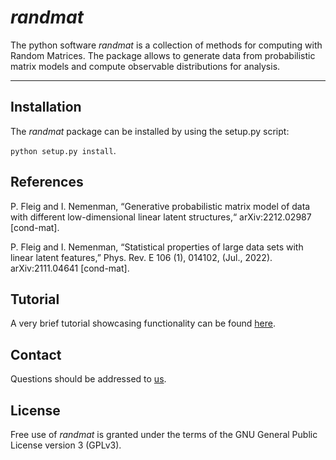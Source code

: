 _randmat_
========================


The python software _randmat_ is a collection of methods for computing with Random Matrices. The package
allows to generate data from probabilistic matrix models and compute observable distributions for analysis.

---
## Installation

The _randmat_ package can be installed by using the setup.py script:

 ```python setup.py install```.

## References

P. Fleig and I. Nemenman, “Generative probabilistic matrix model of data with different low-dimensional linear latent structures,“ arXiv:2212.02987 [cond-mat].

P. Fleig and I. Nemenman, “Statistical properties of large data sets with linear latent features,” Phys. Rev. E 106 (1), 014102, (Jul., 2022). arXiv:2111.04641 [cond-mat].

## Tutorial

A very brief tutorial showcasing functionality can be found [here](randmat_tutorial.ipynb).

## Contact

Questions should be addressed to [us](mailto:philipp.fleig@gmx.de).

## License

Free use of _randmat_ is granted under the terms of the GNU General Public License version 3 (GPLv3).